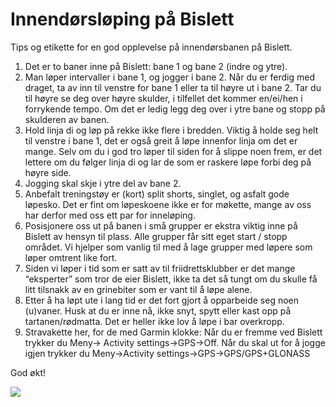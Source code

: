 # Innendørsløping på Bislett

Tips og etikette for en god opplevelse på innendørsbanen på Bislett.

1. Det er to baner inne på Bislett: bane 1 og bane 2 (indre og ytre).
2. Man løper intervaller i bane 1, og jogger i bane 2. Når du er ferdig med draget, ta av inn til venstre for bane 1 eller ta til høyre ut i bane 2. Tar du til høyre se deg over høyre skulder, i tilfellet det kommer en/ei/hen i forrykende tempo. Om det er ledig legg deg over i ytre bane
og stopp på skulderen av banen.
3. Hold linja di og løp på rekke ikke flere i bredden. Viktig å holde seg helt til venstre i bane 1, det er også greit å løpe innenfor linja om det er mange. Selv om du i god tro løper til siden for å slippe noen frem, er det lettere om du følger linja di og lar de som er raskere løpe forbi deg på høyre side.
4. Jogging skal skje i ytre del av bane 2.
5. Anbefalt treningstøy er (kort) split shorts, singlet, og asfalt gode løpesko. Det er fint om løpeskoene ikke er for møkette, mange av oss har derfor med oss ett par for inneløping.
6. Posisjonere oss ut på banen i små grupper er ekstra viktig inne på Bislett av hensyn til plass. Alle grupper får sitt eget start / stopp området. Vi hjelper som vanlig til med å lage grupper med løpere som løper omtrent like fort.
7. Siden vi løper i tid som er satt av til friidrettsklubber er det mange “eksperter” som tror de eier Bislett, ikke ta det så tungt om du skulle få litt tilsnakk av en grinebiter som er vant til å løpe alene.
8. Etter å ha løpt ute i lang tid er det fort gjort å opparbeide seg noen (u)vaner. Husk at du er inne nå, ikke snyt, spytt eller kast opp på tartanen/rødmatta. Det er heller ikke lov å løpe i bar overkropp.
9. Stravakette her, for de med Garmin klokke: Når du er fremme ved Bislett trykker du Meny-> Activity settings->GPS->Off. Når du skal ut for å jogge igjen trykker du Meny->Activity settings->GPS->GPS/GPS+GLONASS

God økt!

![](/intro/bislett-inne.jpeg)